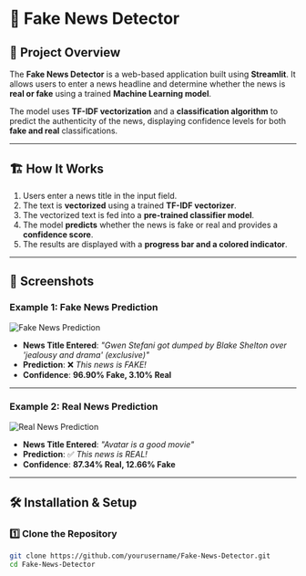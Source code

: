# 📰 Fake News Detector

## 🚀 Project Overview
The **Fake News Detector** is a web-based application built using **Streamlit**. It allows users to enter a news headline and determine whether the news is **real or fake** using a trained **Machine Learning model**.

The model uses **TF-IDF vectorization** and a **classification algorithm** to predict the authenticity of the news, displaying confidence levels for both **fake and real** classifications.

---

## 🏗️ **How It Works**
1. Users enter a news title in the input field.
2. The text is **vectorized** using a trained **TF-IDF vectorizer**.
3. The vectorized text is fed into a **pre-trained classifier model**.
4. The model **predicts** whether the news is fake or real and provides a **confidence score**.
5. The results are displayed with a **progress bar and a colored indicator**.

---

## 📸 **Screenshots**

### Example 1: **Fake News Prediction**
![Fake News Prediction](Screenshot_2025-02-13_at_8.19.12_AM.png)

- **News Title Entered**: *"Gwen Stefani got dumped by Blake Shelton over 'jealousy and drama' (exclusive)"*
- **Prediction**: ❌ *This news is FAKE!*  
- **Confidence**: **96.90% Fake, 3.10% Real**

---

### Example 2: **Real News Prediction**
![Real News Prediction](Screenshot_2025-02-13_at_8.40.49_AM.png)

- **News Title Entered**: *"Avatar is a good movie"*
- **Prediction**: ✅ *This news is REAL!*  
- **Confidence**: **87.34% Real, 12.66% Fake**

---

## 🛠️ **Installation & Setup**
### 1️⃣ Clone the Repository
```bash
git clone https://github.com/yourusername/Fake-News-Detector.git
cd Fake-News-Detector
